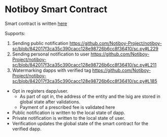 
# Notiboy Smart Contract

Smart contract is written [here](sc.py)

Supports:
1. Sending public notification
https://github.com/Notiboy-Project/notiboy-sc/blob/842017f3ca35c390cacc128e98726b6cc8f36410/sc.py#L229
2. Sending personal notification to user
https://github.com/Notiboy-Project/notiboy-sc/blob/842017f3ca35c390cacc128e98726b6cc8f36410/sc.py#L211
3. Watermarking dapps with verified tag
https://github.com/Notiboy-Project/notiboy-sc/blob/842017f3ca35c390cacc128e98726b6cc8f36410/sc.py#L185

- Opt in registers dapp/user.
  - As part of opt in, the address of the entity and the lsig are stored in global state after validations.
  - Payment of a prescribed fee is validated here
- Public notification is written to the local state of dapp.
- Private notification is written to the local state of user.
- Verification updates the global state of the smart contract for the verified dapp.
